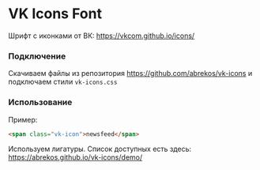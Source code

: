 # VK Icons Font
Шрифт с иконками от ВК: https://vkcom.github.io/icons/

### Подключение
Скачиваем файлы из репозитория https://github.com/abrekos/vk-icons и подключаем стили `vk-icons.css`
### Использование
Пример:
```html
<span class="vk-icon">newsfeed</span>
```
Используем лигатуры. Список доступных есть здесь: https://abrekos.github.io/vk-icons/demo/
